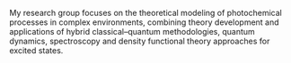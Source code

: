 

<html>
<style>
.page-header {
  color: #000;
  text-align: center;
  background-color: $header-bg-color;
  background-image: url("./images/header.png");
  background-repeat: no-repeat;
  background-size: cover;
  margin: 0 auto;

}
  .btn {
    color: #000;
    border-color: #000; 
    background-color: #fff;
  } 

  .btn:hover {
    color: #000;
    text-decoration: none;
    border-color: #000;
    background-color: #7c940ea1;
  }
    .tg  {border-collapse:collapse;border-spacing:0;}
.tg td{border-color:black;border-style:solid;border-width:1px;font-family:Arial, sans-serif;font-size:14px;
  overflow:hidden;padding:10px 5px;word-break:normal;}
.tg th{border-color:black;border-style:solid;border-width:1px;font-family:Arial, sans-serif;font-size:14px;
  font-weight:normal;overflow:hidden;padding:10px 5px;word-break:normal;}
.tg .tg-oe15{background-color:#ffffff;border-color:#ffffff;text-align:left;vertical-align:top}
</style>
<body>

My research group focuses on the theoretical modeling of photochemical processes in complex environments, combining theory development and applications of hybrid classical–quantum methodologies, quantum dynamics, spectroscopy and density functional theory approaches for excited states.

<!--<h1> News </h1>



<table class="tg">
<tr>
<td class="tg-oe15" width="25%">
  <center>
  <a href="http://dx.doi.org/10.1007/s00214-025-03198-1" target="_blank"><image src="./images/sftddftb.png" position="center" style="border-radius: 4px; width: 200px"/></a>
  </center>
  </td>
  <td class="tg-oe15">
   26/05/2025 - <b>Article Accepted!</b> <br>
 Our article on the development and implementation of spin-flip time-dependent density-based tight binding method has been accepted. We show that this new semi-empirical method can accurately describe <i>Z/E</i> photoisomerisation reactions of large molecular systems. DOI: <a href="http://dx.doi.org/10.1007/s00214-025-03198-1" target="_blank">10.1007/s00214-025-03198-1</a>
  </td>
</tr>
<tr>
<td class="tg-oe15" width="25%">
  <center>
  <a href="http://dx.doi.org/10.1002/jcc.70107" target="_blank"><image src="./images/dftbmm.png" position="center" style="border-radius: 4px; width: 200px"/></a>
  </center>
  </td>
  <td class="tg-oe15">
   22/04/2025 - <b>Article Accepted!</b> <br>
 Our extension of QM/MM in periodic boundary conditions of semi-empirical methods is finally out. We show that DFTB/MM can fast an accurately describe free energy profiles of several reactions in solution such as isomerisations, proton transfer and nucleophilic substitutions. DOI: <a href="http://dx.doi.org/10.1002/jcc.70107" target="_blank">10.1002/jcc.70107</a>
  </td>
</tr>
</table>-->
    
<!-- <tr>
  <td class="tg-oe15" width="25%">
  <center>
  <image src="./images/isabel.jpg" position="center" style="border-radius: 4px; width: 200px"/>
  </center>
  </td>
  <td class="tg-oe15">
   01/10/2024 - <b>New group member: Isabel Eder</b> <br>
   Isabel Eder is joining our group to perform her PhD project. Her main research topic will be the simulations of electric field effects on the photodynamics of rhodopsins. Welcome to our group, Isabel!
  </td>
</tr> -->

<!-- <tr>
  <td class="tg-oe15" width="25%">
  <center>
  <a href="http://dx.doi.org/10.1002/cphc.202400471" target="_blank"><image src="./images/control.png" position="center" style="border-radius: 4px; width: 200px"/></a>
  </center>
  </td>
  <td class="tg-oe15">
   29/05/2024 - <b>Article Accepted!</b> <br>
 Our article on the control of the photochemistry of iron tris-bipyridine by external electromagnetic fields has been accepted in ChemPhysChem! We show that vibrational pump / UV pump can trap the population in the MLCT band. Great job by Marc Alías-Rodríguez. DOI: <a href="http://dx.doi.org/10.1002/cphc.202400471" target="_blank">10.1002/cphc.202400471</a>
  </td>
</tr> -->

<!-- <tr>
  <td class="tg-oe15" width="25%">
  <center>
  <a href="http://dx.doi.org/10.1021/acs.jctc.4c00201" target="_blank"><image src="./images/preprint240224.png" position="center" style="border-radius: 4px; width: 200px"/></a>
  </center>
  </td>
  <td class="tg-oe15">
   24/02/2024 - <b>Article Accepted!</b> <br>
 Our article on the analytic gradients for a QM/MM model in periodic boundary conditions has been accepted in J. Chem. Theor. Comput.! The equations are implemented in a GAMESS-US/Tinker8 interface that will be made available in the future. We computed free energy profiles for the torsion of proline giving excellent results. Great job by Simone Bonfrate. DOI: <a href="http://dx.doi.org/10.1021/acs.jctc.4c00201" target="_blank">10.1021/acs.jctc.4c00201</a>
  </td>
</tr> -->

<!-- <tr>
  <td class="tg-oe15" width="25%">
  <center>
  <image src="./images/dulce.jpeg" position="center" style="border-radius: 4px; width: 200px"/>
  </center>
  </td>
  <td class="tg-oe15">
   15/04/2024 - <b>New group member: Dulce Trejo</b> <br>
   Dulce Trejo is joining our group to perform a Master intership. Her main research topic will be the computation of free energies with MM and QM/MM methodologies. Welcome to our group, Dulce!
  </td>
</tr> -->
<!-- <tr>
  <td class="tg-oe15" width="25%">
  <center>
  <image src="./images/thomas.jpeg" position="center" style="border-radius: 4px; width: 200px"/>
  </center>
  </td>
  <td class="tg-oe15">
   04/03/2024 - <b>New group member: Thomas Fay</b> <br>
   Thomas Fay is joining our group as a post-doctoral researcher. His main research topic will be the development of new methodologies to describe enzymatic catalysis and photoactive proteins. Welcome to our group, Tom!
  </td>
</tr> -->
<!-- <tr>
  <td class="tg-oe15" width="25%">
  <center>
  <image src="./images/hiring.png" position="center" style="border-radius: 4px; width: 200px"/>
  </center>
  </td>
  <td class="tg-oe15">
   24/02/2024 - <b>We are hiring!</b> <br>
   New openings for PhD and post-doc positions are available in our group. Visit <a href="https://huixrotllant.github.io/openings.html" target="_blank">openings</a> for more information on the current oportunities in our group.
  </td>
</tr> --> 

<!-- <tr>
  <td class="tg-oe15" width="25%">
  <center>
  <a href="https://huixrotllant.github.io"><image src="./images/relooking.png" position="center" style="border-radius: 4px; width: 200px"/></a>
  </center>
  </td>
  <td class="tg-oe15">
   24/02/2024 - <b>New website</b> <br>
  We updated the website of the Huix-Rotllant Research group. The webpage is still under construction. Find the news of our group from now on in <a href="https://huixrotllant.github.io">https://huixrotllant.github.io</a>.
  </td>
</tr> -->
    
<!-- <tr>
  <td class="tg-oe15" width="25%">
  <center>
  <a href="http://dx.doi.org/10.26434/chemrxiv-2024-5tzsf" target="_blank"><image src="./images/preprint240224.png" position="center" style="border-radius: 4px; width: 200px"/></a>
  </center>
  </td>
  <td class="tg-oe15">
   24/02/2024 - <b>New preprint available</b> <br>
  We submitted a new manuscript in which we derived the analytic gradients for a QM/MM model in periodic boundary conditions. The equations are implemented in a GAMESS-US/Tinker8 interface that will be made available in the future. We computed free energy profiles for the torsion of proline giving excellent results. Great job by Simone Bonfrate. DOI: <a href="http://dx.doi.org/10.26434/chemrxiv-2024-5tzsf" target="_blank">10.26434/chemrxiv-2024-5tzsf</a>
  </td>
</tr> -->

<!-- <tr>
  <td class="tg-oe15" width="25%">
  <center>
  <image src="./images/woojin.jpeg" position="center" style="border-radius: 4px; width: 200px"/>
  </center>
  </td>
  <td class="tg-oe15">
   20/02/2024 - <b>New group member: Woojin Park</b> <br>
   Woojin Park is a PhD student from Kyungpook National University, working under the supervision of Prof. Cheol Ho Choi. He will stay for one year in our group thanks to a Korean National Research Foundation fellowship. His main interests are quantum dynamics and time-resolved spectroscopy of photoactive molecules in condensed phase. Welcome to our group Woojin!
  </td>
</tr> -->

<!-- <tr>
  <td class="tg-oe15" width="25%">
  <center>
  <a href="http://dx.doi.org/10.1038/s41586-024-07032-9" target="_blank"><image src="./images/nature.png" position="center" style="border-radius: 4px; width: 200px"/></a>
  </center>
  </td>
  <td class="tg-oe15">
   14/02/2024 - <b>New article published in Nature</b> <br>
   Time-resolved serial femtosecond X-ray crystallography confirms the carbon monoxide photolysis mechanism that we predicted in 2018 (see our <a href="http://dx.doi.org/10.1038/s41467-018-06615-1" target="_blank">Nat. Comm.</a>). The dissociation occurs in less than 100 fs and coherent motions of the CO and the protein cavity are observed. Excellent collaboration between many people lead by Ilme Schlichting. This study is now published in <b>Nature</b> 626, 905–911 (2024). DOI: <a href="http://dx.doi.org/10.1038/s41586-024-07032-9" target="_blank">10.1038/s41586-024-07032-9</a>
  </td>
</tr> -->
<!--</table>-->
</body>
</html>
